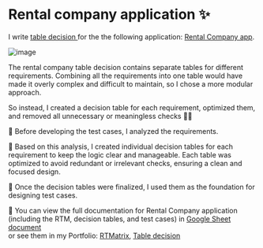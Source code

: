 <h1>Rental company application ✨ </h1>

<p>I write <a href="https://github.com/nshubina/Portfolio/blob/bca24141f9b420e8ce7e97e9d1b219d47ab43fb1/Test%20Design/Table%20Decision/Rental%20Company/Rental%20Company%20-%20Tables%20decision.pdf" target="_blank"> table decision </a> for the the following application: <a href="https://exercises.test-design.org/rental/" target="_blank">Rental Company app</a>.</p>

![image](https://github.com/user-attachments/assets/10d269ec-e632-4835-9169-f6c81247e939)

<p>The rental company table decision contains separate tables for different requirements. Combining all the requirements into one table would have made it overly complex and difficult to maintain, so I chose a more modular approach. </p>

So instead, I created a decision table for each requirement, optimized them, and removed all unnecessary or meaningless checks 🧹✨

 

  <p>🔎 Before developing the test cases, I analyzed the requirements. </p>

  <p>
   📝 Based on this analysis, I created individual decision tables for each requirement to keep the logic clear and manageable. Each table was 
    optimized to avoid redundant or irrelevant checks, ensuring a clean and focused design.
  </p>

  <p>
   📎 Once the decision tables were finalized, I used them as the foundation for designing test cases.
  </p>

  <p> 📌 You can view the full documentation for Rental Company application (including the RTM, decision tables, and test cases) in <a href="https://docs.google.com/spreadsheets/d/1D6ICuvUaFa8YBLdcuh6Lf09aHThrB5AEp91OdDOtreQ/edit?usp=sharing" target="_blank">Google Sheet document</a> 
  <br> 
    or see them in my Portfolio: <a href="https://github.com/nshubina/Portfolio/blob/edee8bff6b85ca37f087ee5310052b2e369850ac/RTM/Rental%20company%20-%20RTM.pdf" target="_blank">RTMatrix</a>, <a href="https://github.com/nshubina/Portfolio/blob/edee8bff6b85ca37f087ee5310052b2e369850ac/Test%20Design/Table%20Decision/Rental%20Company/Rental%20Company%20-%20Tables%20decision.pdf" target="_blank">Table decision</a>
  </p>
</div> 
